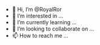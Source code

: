 - 👋 Hi, I’m @RoyalRor
- 👀 I’m interested in ...
- 🌱 I’m currently learning ...
- 💞️ I’m looking to collaborate on ...
- 📫 How to reach me ...

<!---
RoyalRor/RoyalRor is a ✨ special ✨ repository because its `README.md` (this file) appears on your GitHub profile.
You can click the Preview link to take a look at your changes.
--->
